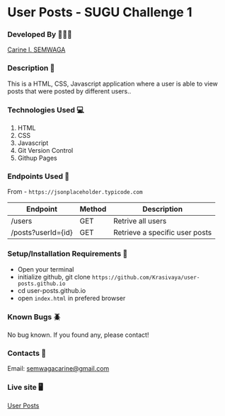 # User Posts - SUGU Challenge 1

### Developed By 👩🏽‍💻

[Carine I. SEMWAGA](https://github.com/Krasivaya)

### Description 📖

This is a HTML, CSS, Javascript application where a user is able to view posts that were posted by different users..

### Technologies Used 💻

1. HTML
2. CSS
3. Javascript
4. Git Version Control
5. Githup Pages

### Endpoints Used 📍

From - `https://jsonplaceholder.typicode.com`

| Endpoint           | Method | Description                    |
| ------------------ | ------ | ------------------------------ |
| /users             | GET    | Retrive all users              |
| /posts?userId={id} | GET    | Retrieve a specific user posts |

### Setup/Installation Requirements 🔗

- Open your terminal
- initialize github, git clone `https://github.com/Krasivaya/user-posts.github.io`
- cd user-posts.github.io
- open `index.html` in prefered browser

### Known Bugs 🪲

No bug known. If you found any, please contact!

### Contacts 📒

Email: semwagacarine@gmail.com

### Live site 🖥

[User Posts](https://user-posts.github.io/)
